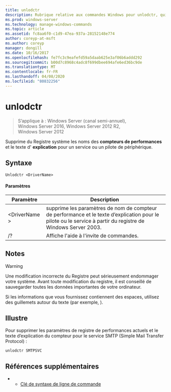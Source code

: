 ```yaml
---
title: unlodctr
description: Rubrique relative aux commandes Windows pour unlodctr, qui supprime les noms des compteurs de performance et le texte d’explication pour un service ou un pilote de périphérique du Registre système
ms.prod: windows-server
ms.technology: manage-windows-commands
ms.topic: article
ms.assetid: fc8aa6f0-c1d9-47ea-937a-28152148e774
author: coreyp-at-msft
ms.author: coreyp
manager: dongill
ms.date: 10/16/2017
ms.openlocfilehash: fe7fc3c9eafefd59a5daab625e3af06b6addd292
ms.sourcegitcommit: b00d7c8968c4adc8f699dbee694afe6ed36bc9de
ms.translationtype: MT
ms.contentlocale: fr-FR
ms.lasthandoff: 04/08/2020
ms.locfileid: "80832256"
---
```

# <a name="unlodctr"></a>unlodctr

>S’applique à : Windows Server (canal semi-annuel), Windows Server 2016, Windows Server 2012 R2, Windows Server 2012

Supprime du Registre système les noms des **compteurs de performances** et le texte d' **explication** pour un service ou un pilote de périphérique.   

## <a name="syntax"></a>Syntaxe  
```  
Unlodctr <DriverName>   
```  
#### <a name="parameters"></a>Paramètres  
|Paramètre|Description|  
|-------|--------|  
|\<DriverName >|supprime les paramètres de nom de compteur de performance et le texte d’explication pour le pilote ou le service <DriverName> à partir du registre de Windows Server 2003.|  
|/?|Affiche l'aide à l'invite de commandes.|  

## <a name="remarks"></a>Notes  
> [!WARNING]  
> Une modification incorrecte du Registre peut sérieusement endommager votre système. Avant toute modification du registre, il est conseillé de sauvegarder toutes les données importantes de votre ordinateur.  

Si les informations que vous fournissez contiennent des espaces, utilisez des guillemets autour du texte (par exemple, <DriverName>).  

## <a name="examples"></a><a name=BKMK_Examples></a>Illustre  
Pour supprimer les paramètres de registre de performances actuels et le texte d’explication du compteur pour le service SMTP (Simple Mail Transfer Protocol) :  
```  
unlodctr SMTPSVC  
```  
## <a name="additional-references"></a>Références supplémentaires  
-   - [Clé de syntaxe de ligne de commande](command-line-syntax-key.md)  
  

